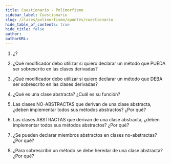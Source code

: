 ```yaml
---
title: Cuestionario - Polimorfismo
sidebar_label: Cuestionario
slug: /clases/polimorfismo/apuntes/cuestionario
hide_table_of_contents: true
hide_title: false
author: 
authorURL: 
---
```


1. ¿?



1. ¿Qué modificador debo utilizar si quiero declarar un método que PUEDA ser sobrescrito en las clases derivadas?
2. ¿Qué modificador debo utilizar si quiero declarar un método que DEBA ser sobrescrito en las clases derivadas?
3. ¿Qué es una clase abstracta? ¿Cuál es su función?
4. Las clases NO-ABSTRACTAS que derivan de una clase abstracta, ¿deben implementar todos sus métodos abstractos? ¿Por qué?
5. Las clases ABSTRACTAS que derivan de una clase abstracta, ¿deben implementar todos sus métodos abstractos? ¿Por qué?
6. ¿Se pueden declarar miembros abstractos en clases no-abstractas? ¿Por qué?
7. ¿Para sobrescribir un método se debe heredar de una clase abstracta? ¿Por qué?